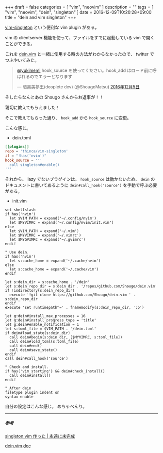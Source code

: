 +++
draft = false
categories = [ "vim", "neovim" ]
description = ""
tags = [ "vim", "neovim", "dein", "singleton" ]
date = 2016-12-09T10:20:28+09:00
title = "dein and vim singleton"
+++

[vim-singleton](http://thinca.hatenablog.com/entry/20120201/1328099090) という便利な vim plugin がある。

vim の clientserver 機能を使って、ファイルをすでに起動している vim で開くことができる。

これを [dein.vim](https://github.com/Shougo/dein.vim) と一緒に使用する時の方法がわからなかったので、 twitter でつぶやいてみた。

<blockquote class="twitter-tweet" data-lang="ja"><p lang="ja" dir="ltr"><a href="https://twitter.com/yukimemi">@yukimemi</a> hook_source を使ってください。hook_add はロード前に呼ばれるのでエラーとなります</p>&mdash; 暗黒美夢王(deoplete dev) (@ShougoMatsu) <a href="https://twitter.com/ShougoMatsu/status/805623471589892096">2016年12月5日</a></blockquote>
<script async src="//platform.twitter.com/widgets.js" charset="utf-8"></script>

そしたらなんとあの Shougo さんからお返事が！！

親切に教えてもらえました！

そこで教えてもらった通り、 `hook_add` から `hook_source` に変更。

こんな感じ。

- dein.toml

```toml
[[plugins]]
repo = 'thinca/vim-singleton'
if = "!has('nvim')"
hook_source = '''
  call singleton#enable()
'''
```

それから、 lazy でないプラグインは、 `hook_source` は動かないため、 `dein` のドキュメントに書いてあるように `dein#call_hook('source')` を手動で呼ぶ必要がある。

- init.vim

```vim
set shellslash
if has('nvim')
  let $VIM_PATH = expand('~/.config/nvim')
  let $MYVIMRC = expand('~/.config/nvim/init.vim')
else
  let $VIM_PATH = expand('~/.vim')
  let $MYVIMRC = expand('~/.vimrc')
  let $MYGVIMRC = expand('~/.gvimrc')
endif

" Use dein.
if has('nvim')
  let s:cache_home = expand('~/.cache/nvim')
else
  let s:cache_home = expand('~/.cache/vim')
endif

let s:dein_dir = s:cache_home . '/dein'
let s:dein_repo_dir = s:dein_dir . '/repos/github.com/Shougo/dein.vim'
if !isdirectory(s:dein_repo_dir)
  execute '!git clone https://github.com/Shougo/dein.vim ' . s:dein_repo_dir
endif
execute 'set runtimepath^=' . fnamemodify(s:dein_repo_dir, ':p')

let g:dein#install_max_processes = 16
let g:dein#install_progress_type = 'title'
let g:dein#enable_notification = 1
let s:toml_file = $VIM_PATH . '/dein.toml'
if dein#load_state(s:dein_dir)
  call dein#begin(s:dein_dir, [$MYVIMRC, s:toml_file])
  call dein#load_toml(s:toml_file)
  call dein#end()
  call dein#save_state()
endif
call dein#call_hook('source')

" Check and install.
if has('vim_starting') && dein#check_install()
  call dein#install()
endif

" After dein
filetype plugin indent on
syntax enable
```

自分の設定はこんな感じ。
めちゃべんり。

- - -
##### 参考

[singleton.vim 作った | 永遠に未完成](http://thinca.hatenablog.com/entry/20120201/1328099090)

[dein.vim doc](https://github.com/Shougo/dein.vim/blob/master/doc/dein.txt)


